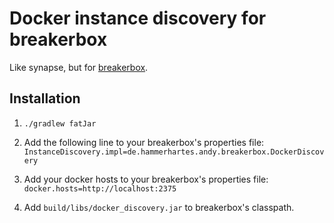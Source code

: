 # Docker instance discovery for breakerbox #

Like synapse, but for [breakerbox](https://github.com/yammer/breakerbox).


## Installation ##

1. `./gradlew fatJar`

2. Add the following line to your breakerbox's properties file:
   `InstanceDiscovery.impl=de.hammerhartes.andy.breakerbox.DockerDiscovery`

3. Add your docker hosts to your breakerbox's properties file:
   `docker.hosts=http://localhost:2375`

3. Add `build/libs/docker_discovery.jar` to breakerbox's classpath. 
